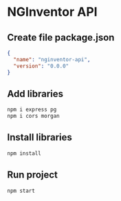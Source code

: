 # NGInventor API

## Create file package.json

```json
{
  "name": "nginventor-api",
  "version": "0.0.0"
}
```

## Add libraries

```bash
npm i express pg
npm i cors morgan
```

## Install libraries

```bash
npm install
```

## Run project

```bash
npm start
```
